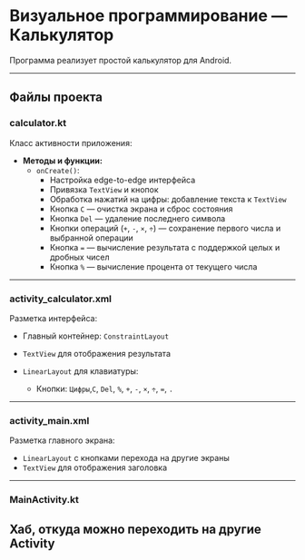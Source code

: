 # Визуальное программирование — Калькулятор

Программа реализует простой калькулятор для Android.

---

## Файлы проекта

### calculator.kt
Класс активности приложения:

- **Методы и функции:**
  - `onCreate()`:
    - Настройка edge-to-edge интерфейса
    - Привязка `TextView` и кнопок
    - Обработка нажатий на цифры: добавление текста к `TextView`
    - Кнопка `C` — очистка экрана и сброс состояния
    - Кнопка `Del` — удаление последнего символа
    - Кнопки операций (`+`, `-`, `×`, `÷`) — сохранение первого числа и выбранной операции
    - Кнопка `=` — вычисление результата с поддержкой целых и дробных чисел
    - Кнопка `%` — вычисление процента от текущего числа
---

### activity_calculator.xml
Разметка интерфейса:

- Главный контейнер: `ConstraintLayout` 
- `TextView` для отображения результата
 
- `LinearLayout` для клавиатуры:
  - Кнопки: `Цифры`,`C`, `Del`, `%`, `+`, `-`, `×`, `÷`, `=`, `.`
---

### activity_main.xml
Разметка главного экрана:

- `LinearLayout` с кнопками перехода на другие экраны
- `TextView` для отображения заголовка
---

### MainActivity.kt
Хаб, откуда можно переходить на другие Activity
---
